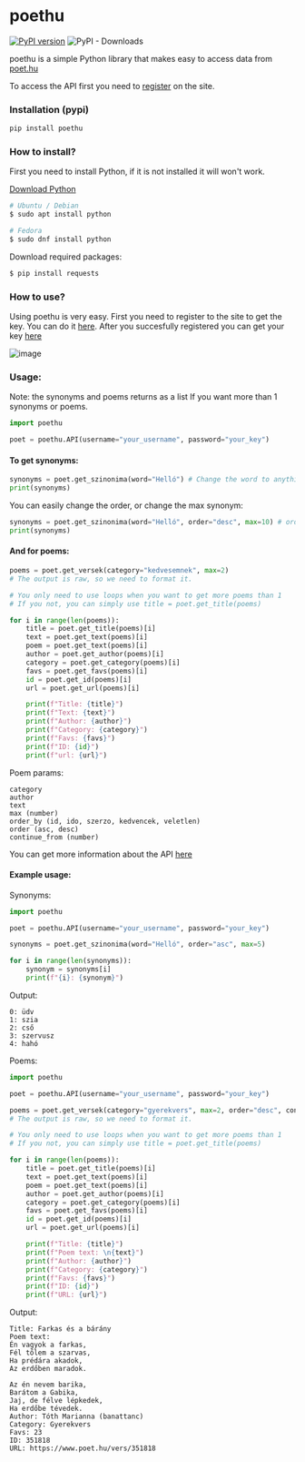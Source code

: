 # poethu
[![PyPI version](https://badge.fury.io/py/poethu.svg)](https://badge.fury.io/py/poethu) ![PyPI - Downloads](https://img.shields.io/pypi/dm/poethu?logo=pypi&cacheSeconds=3600&link=https%3A%2F%2Fpypi.org%2Fproject%2Fpoethu%2F)

poethu is a simple Python library that makes easy to access data from [poet.hu](https://www.poet.hu)

To access the API first you need to [register](https://www.poet.hu/regisztracio.php) on the site.

### Installation (pypi)
```bash
pip install poethu
```
### How to install?
First you need to install Python, if it is not installed it will won't work.

[Download Python](https://www.python.org/downloads/)

```bash
# Ubuntu / Debian
$ sudo apt install python

# Fedora
$ sudo dnf install python
```

Download required packages:
```bash
$ pip install requests
```

### How to use?
Using poethu is very easy.
First you need to register to the site to get the key.
You can do it [here](https://www.poet.hu/regisztracio.php).
After you succesfully registered you can get your key [here](https://poet.hu/api.php)

![image]()

### Usage:
Note: the synonyms and poems returns as a list If you want more than 1 synonyms or poems.
```python
import poethu

poet = poethu.API(username="your_username", password="your_key")
```

#### To get synonyms:
```python
synonyms = poet.get_szinonima(word="Helló") # Change the word to anything else to get the word synonym
print(synonyms)
```
You can easily change the order, or change the max synonym:
```python
synonyms = poet.get_szinonima(word="Helló", order="desc", max=10) # order by desc, and max 10 synonym
print(synonyms)
```

#### And for poems:
```python
poems = poet.get_versek(category="kedvesemnek", max=2)
# The output is raw, so we need to format it.

# You only need to use loops when you want to get more poems than 1
# If you not, you can simply use title = poet.get_title(poems)

for i in range(len(poems)):
    title = poet.get_title(poems)[i]
    text = poet.get_text(poems)[i]
    poem = poet.get_text(poems)[i]
    author = poet.get_author(poems)[i]
    category = poet.get_category(poems)[i]
    favs = poet.get_favs(poems)[i]
    id = poet.get_id(poems)[i]
    url = poet.get_url(poems)[i]

    print(f"Title: {title}")
    print(f"Text: {text}")
    print(f"Author: {author}")
    print(f"Category: {category}")
    print(f"Favs: {favs}")
    print(f"ID: {id}")
    print(f"url: {url}")
```
Poem params:
```
category
author
text
max (number)
order_by (id, ido, szerzo, kedvencek, veletlen)
order (asc, desc)
continue_from (number)
```
You can get more information about the API [here](https://www.poet.hu/api.php)

#### Example usage:
Synonyms:
```python
import poethu

poet = poethu.API(username="your_username", password="your_key")

synonyms = poet.get_szinonima(word="Helló", order="asc", max=5)

for i in range(len(synonyms)):
    synonym = synonyms[i]
    print(f"{i}: {synonym}")
```
Output:
```
0: üdv
1: szia
2: cső
3: szervusz
4: hahó
```
Poems:
```python
import poethu

poet = poethu.API(username="your_username", password="your_key")

poems = poet.get_versek(category="gyerekvers", max=2, order="desc", continue_from=20)
# The output is raw, so we need to format it.

# You only need to use loops when you want to get more poems than 1
# If you not, you can simply use title = poet.get_title(poems)

for i in range(len(poems)):
    title = poet.get_title(poems)[i]
    text = poet.get_text(poems)[i]
    poem = poet.get_text(poems)[i]
    author = poet.get_author(poems)[i]
    category = poet.get_category(poems)[i]
    favs = poet.get_favs(poems)[i]
    id = poet.get_id(poems)[i]
    url = poet.get_url(poems)[i]

    print(f"Title: {title}")
    print(f"Poem text: \n{text}")
    print(f"Author: {author}")
    print(f"Category: {category}")
    print(f"Favs: {favs}")
    print(f"ID: {id}")
    print(f"URL: {url}")
```
Output:
```
Title: Farkas és a bárány
Poem text:
Én vagyok a farkas,
Fél tőlem a szarvas,
Ha prédára akadok,
Az erdőben maradok.

Az én nevem barika,
Barátom a Gabika,
Jaj, de félve lépkedek,
Ha erdőbe tévedek.
Author: Tóth Marianna (banattanc)
Category: Gyerekvers
Favs: 23
ID: 351818
URL: https://www.poet.hu/vers/351818
```

